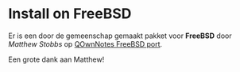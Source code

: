 # Install on FreeBSD

Er is een door de gemeenschap gemaakt pakket voor **FreeBSD** door *Matthew Stobbs* op [QOwnNotes FreeBSD port](https://svnweb.freebsd.org/ports/head/deskutils/qownnotes).

Een grote dank aan Matthew!
